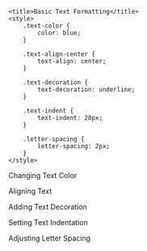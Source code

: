 <!DOCTYPE html>
<html lang="en">

<head>
    
    <title>Basic Text Formatting</title>
    <style>
        .text-color {
            color: blue;
        }

        .text-align-center {
            text-align: center;
        }

        .text-decoration {
            text-decoration: underline;
        }

        .text-indent {
            text-indent: 20px;
        }

        .letter-spacing {
            letter-spacing: 2px;
        }
    </style>
</head>

<body>
    <p class="text-color">Changing Text Color</p>
    <p class="text-align-center">Aligning Text</p>
    <p class="text-decoration">Adding Text Decoration</p>
    <p class="text-indent">Setting Text Indentation</p>
    <p class="letter-spacing">Adjusting Letter Spacing</p>
</body>

</html>
